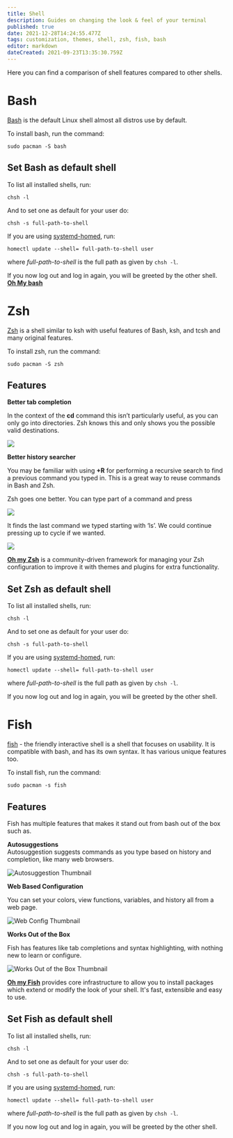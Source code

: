 ```yaml
---
title: Shell
description: Guides on changing the look & feel of your terminal
published: true
date: 2021-12-28T14:24:55.477Z
tags: customization, themes, shell, zsh, fish, bash
editor: markdown
dateCreated: 2021-09-23T13:35:30.759Z
---
```


Here you can find a comparison of shell features compared to other shells.

# Bash

[Bash](https://gnu.org/software/bash) is the default Linux shell almost all distros use by default.

To install bash, run the command:

```plaintext
sudo pacman -S bash
```

## Set Bash as default shell

To list all installed shells, run:

```plaintext
chsh -l
```

And to set one as default for your user do:

```plaintext
chsh -s full-path-to-shell
```

If you are using [systemd-homed](https://wiki.archlinux.org/title/Systemd-homed), run: 

```plaintext
homectl update --shell= full-path-to-shell user
```

where *full-path-to-shell* is the full path as given by `chsh -l`.

If you now log out and log in again, you will be greeted by the other shell.
[**Oh My bash**](https://ohmybash.nntoan.com/)
# Zsh

[Zsh](https://zsh.org) is a shell similar to ksh with useful features of Bash, ksh, and tcsh and many original features.

To install zsh, run the command:

```plaintext
sudo pacman -S zsh
```

## Features

**Better tab completion**

In the context of the **cd** command this isn’t particularly useful, as you can only go into directories. Zsh knows this and only shows you the possible valid destinations.

![](https://code.joejag.com/assets/2014/cd_after.jpg)

**Better history searcher**

You may be familiar with using **+R** for performing a recursive search to find a previous command you typed in. This is a great way to reuse commands in Bash and Zsh.

Zsh goes one better. You can type part of a command and press

![](https://code.joejag.com/assets/2014/history_before.jpg)

It finds the last command we typed starting with ‘ls’. We could continue pressing up to cycle if we wanted.

![](https://code.joejag.com/assets/2014/history_after.jpg)

[**Oh my Zsh**](https://ohmyz.sh/) is a community-driven framework for managing your Zsh configuration to improve it with themes and plugins for extra functionality.

## Set Zsh as default shell

To list all installed shells, run:

```plaintext
chsh -l
```

And to set one as default for your user do:

```plaintext
chsh -s full-path-to-shell
```

If you are using [systemd-homed](https://wiki.archlinux.org/title/Systemd-homed), run: 

```plaintext
homectl update --shell= full-path-to-shell user
```

where *full-path-to-shell* is the full path as given by `chsh -l`.

If you now log out and log in again, you will be greeted by the other shell.

# Fish

[fish](https://fishshell.com/) - the friendly interactive shell is a shell that focuses on usability. It is compatible with bash, and has its own syntax. It has various unique features too.

To install fish, run the command:

```plaintext
sudo pacman -s fish
```

## Features

Fish has multiple features that makes it stand out from bash out of the box such as.

**Autosuggestions**  
Autosuggestion suggests commands as you type based on history and completion, like many web browsers.

![Autosuggestion Thumbnail](https://fishshell.com/assets/img/screenshots/autosuggestion_thumb.png)

**Web Based Configuration**

You can set your colors, view functions, variables, and history all from a web page.

![Web Config Thumbnail](https://fishshell.com/assets/img/screenshots/web_config_thumb.png)

**Works Out of the Box**

Fish has features like tab completions and syntax highlighting, with nothing new to learn or configure.

![Works Out of the Box Thumbnail](https://fishshell.com/assets/img/screenshots/works_out_of_the_box_thumb.png)

[**Oh my Fish**](https://github.com/oh-my-fish/oh-my-fish) provides core infrastructure to allow you to install packages which extend or modify the look of your shell. It's fast, extensible and easy to use.

## Set Fish as default shell

To list all installed shells, run:

```plaintext
chsh -l
```

And to set one as default for your user do:

```plaintext
chsh -s full-path-to-shell
```

If you are using [systemd-homed](https://wiki.archlinux.org/title/Systemd-homed), run: 

```plaintext
homectl update --shell= full-path-to-shell user
```

where *full-path-to-shell* is the full path as given by `chsh -l`.

If you now log out and log in again, you will be greeted by the other shell.